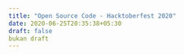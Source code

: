 ```yaml
---
title: "Open Source Code - Hacktoberfest 2020"
date: 2020-06-25T20:35:38+05:30
draft: false
bukan draft
---
```


